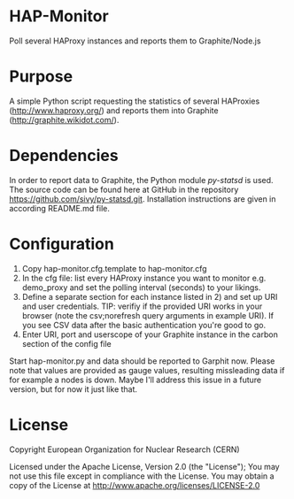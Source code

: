 HAP-Monitor
===========

Poll several HAProxy instances and reports them to Graphite/Node.js

# Purpose

A simple Python script requesting the statistics of several HAProxies (http://www.haproxy.org/) and reports them into Graphite (http://graphite.wikidot.com/).

# Dependencies

In order to report data to Graphite, the Python module _py-statsd_ is used. The source code can be found here at GitHub in the repository https://github.com/sivy/py-statsd.git.
Installation instructions are given in according README.md file.

# Configuration

1. Copy hap-monitor.cfg.template to hap-monitor.cfg
2. In the cfg file: list every HAProxy instance you want to monitor e.g. demo_proxy and set the polling interval (seconds) to your likings.
3. Define a separate section for each instance listed in 2) and set up URI and user credentials. TIP: verifiy if the provided URI works in your browser (note the csv;norefresh query arguments in example URI). If you see CSV data after the basic authentication you're good to go. 
4. Enter URI, port and userscope of your Graphite instance in the carbon section of the config file

Start hap-monitor.py and data should be reported to Garphit now. Please note that values are provided as gauge values, resulting missleading data if for example a nodes is down. Maybe I'll address this issue in a future version, but for now it just like that.

# License
Copyright European Organization for Nuclear Research (CERN)

Licensed under the Apache License, Version 2.0 (the "License");
You may not use this file except in compliance with the License.
You may obtain a copy of the License at http://www.apache.org/licenses/LICENSE-2.0
